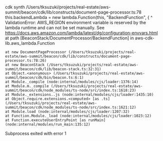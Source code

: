 cdk synth
/Users/tksuzuki/projects/real-estate/aws-summit/beacon/cdk/lib/constructs/document-page-processor.ts:78
this.backendLambda = new lambda.Function(this, "BackendFunction", {
^
ValidationError: AWS_REGION environment variable is reserved by the lambda runtime and can not be set manually. See https://docs.aws.amazon.com/lambda/latest/dg/configuration-envvars.html
at path [BeaconStack/DocumentProcessor/BackendFunction] in aws-cdk-lib.aws_lambda.Function

    at new DocumentPageProcessor (/Users/tksuzuki/projects/real-estate/aws-summit/beacon/cdk/lib/constructs/document-page-processor.ts:78:26)
    at new BeaconStack (/Users/tksuzuki/projects/real-estate/aws-summit/beacon/cdk/lib/beacon-stack.ts:32:31)
    at Object.<anonymous> (/Users/tksuzuki/projects/real-estate/aws-summit/beacon/cdk/bin/beacon.ts:6:1)
    at Module._compile (node:internal/modules/cjs/loader:1376:14)
    at Module.m._compile (/Users/tksuzuki/projects/real-estate/aws-summit/beacon/cdk/node_modules/ts-node/src/index.ts:1618:23)
    at Module._extensions..js (node:internal/modules/cjs/loader:1435:10)
    at Object.require.extensions.<computed> [as .ts] (/Users/tksuzuki/projects/real-estate/aws-summit/beacon/cdk/node_modules/ts-node/src/index.ts:1621:12)
    at Module.load (node:internal/modules/cjs/loader:1207:32)
    at Function.Module._load (node:internal/modules/cjs/loader:1023:12)
    at Function.executeUserEntryPoint [as runMain] (node:internal/modules/run_main:135:12)

Subprocess exited with error 1
